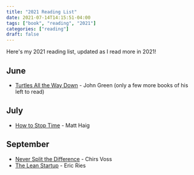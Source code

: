 ```yaml
---
title: "2021 Reading List"
date: 2021-07-14T14:15:51-04:00
tags: ["book", "reading", "2021"]
categories: ["reading"]
draft: false
---
```


Here's my 2021 reading list, updated as I read more in 2021!

## June
* [Turtles All the Way Down](https://www.amazon.com/dp/0525555374) - John Green (only a few more books of his left to read)

## July
* [How to Stop Time](https://www.amazon.com/dp/0525522891) - Matt Haig

## September
* [Never Split the Difference](https://www.amazon.com/dp/1847941494) - Chirs Voss
* [The Lean Startup](https://www.amazon.com/dp/0670921602) - Eric Ries